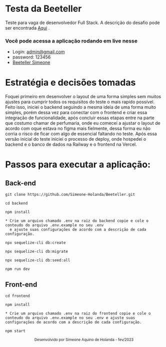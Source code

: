 # Testa da Beeteller
Teste para vaga de desenvolvedor Full Stack. A descrição do desafio pode ser encontrada <a href='https://github.com/beetellergroup/selecao-full-stack'>Aqui</a> . 

### Você pode acessa a aplicação rodando em live nesse 
- Login: admin@gmail.com
- password: 123456
- <a href='https://beeteller.vercel.app/'> Beeteller Simeone </a>


# Estratégia e decisões tomadas
<p> 
    Foquei primeiro em desenvolver o layout de uma forma simples sem muitos ajustes para cumprir todos os requisitos
    do teste o mais rapido possível. Feito isso, iniciei o backend seguindo a mesma ideia de uma forma muito simples, porém dessa vez para conectar com o frontend e criar essa integração de funcionalidade, após concluir essas etapas entre na parte que costumo chamar de perfumaria, onde eu comecei a ajustar o layout de acordo com oque estava no figma mais fielmente, dessa forma eu não corria o risco de ficar com algo de essencial faltando no teste. Após essa versão inicial do teste iniciei o processo de deploy, onde hospedei o backend e o banco de dados na Railway e o frontend na Vercel. 
</p>

# Passos para executar a aplicação: 

## Back-end
    git clone https://github.com/Simeone-Holanda/Beeteller.git

    cd backend

    npm install

    * Crie um arquivo chamado .env na raiz do backend copie e cole o conteudo do arquivo .env.example no seu .env
      e ajuste suas configurações de acordo com a descrição de cada configuração. 
    
    npx sequelize-cli db:create

    npx sequelize-cli db:migrate

    npx sequelize-cli db:seed:all

    npm run dev

## Front-end 
    cd frontend

    npm install

    * Crie um arquivo chamado .env na raiz do frontend copie e cole o conteudo do arquivo .env.example no seu .env e ajuste suas configurações de acordo com a descrição de cada configuração. 
    
    npm start

<div align="center">
  <small>Desenvolvido por Simeone Aquino de Holanda - fev/2023 </small>
</div>
